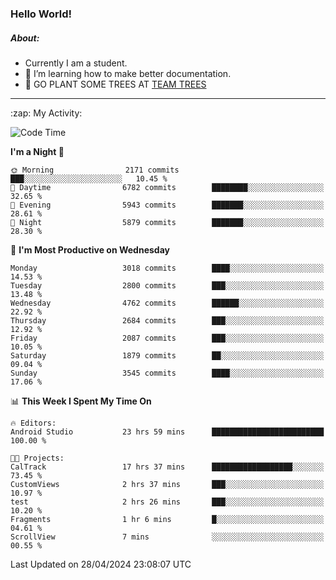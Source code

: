 ### Hello World!

##### About:
- Currently I am a student.
- 🌱 I’m learning how to make better documentation.
- 🌱 GO PLANT SOME TREES AT [TEAM TREES](https://teamtrees.org/)

---
  <summary>:zap: My Activity:</summary>
  
<!--START_SECTION:waka-->
![Code Time](http://img.shields.io/badge/Code%20Time-1%2C339%20hrs%2024%20mins-blue)

**I'm a Night 🦉** 

```text
🌞 Morning                2171 commits        ███░░░░░░░░░░░░░░░░░░░░░░   10.45 % 
🌆 Daytime                6782 commits        ████████░░░░░░░░░░░░░░░░░   32.65 % 
🌃 Evening                5943 commits        ███████░░░░░░░░░░░░░░░░░░   28.61 % 
🌙 Night                  5879 commits        ███████░░░░░░░░░░░░░░░░░░   28.30 % 
```
📅 **I'm Most Productive on Wednesday** 

```text
Monday                   3018 commits        ████░░░░░░░░░░░░░░░░░░░░░   14.53 % 
Tuesday                  2800 commits        ███░░░░░░░░░░░░░░░░░░░░░░   13.48 % 
Wednesday                4762 commits        ██████░░░░░░░░░░░░░░░░░░░   22.92 % 
Thursday                 2684 commits        ███░░░░░░░░░░░░░░░░░░░░░░   12.92 % 
Friday                   2087 commits        ███░░░░░░░░░░░░░░░░░░░░░░   10.05 % 
Saturday                 1879 commits        ██░░░░░░░░░░░░░░░░░░░░░░░   09.04 % 
Sunday                   3545 commits        ████░░░░░░░░░░░░░░░░░░░░░   17.06 % 
```


📊 **This Week I Spent My Time On** 

```text
🔥 Editors: 
Android Studio           23 hrs 59 mins      █████████████████████████   100.00 % 

🐱‍💻 Projects: 
CalTrack                 17 hrs 37 mins      ██████████████████░░░░░░░   73.45 % 
CustomViews              2 hrs 37 mins       ███░░░░░░░░░░░░░░░░░░░░░░   10.97 % 
test                     2 hrs 26 mins       ███░░░░░░░░░░░░░░░░░░░░░░   10.20 % 
Fragments                1 hr 6 mins         █░░░░░░░░░░░░░░░░░░░░░░░░   04.61 % 
ScrollView               7 mins              ░░░░░░░░░░░░░░░░░░░░░░░░░   00.55 % 
```


 Last Updated on 28/04/2024 23:08:07 UTC
<!--END_SECTION:waka-->

